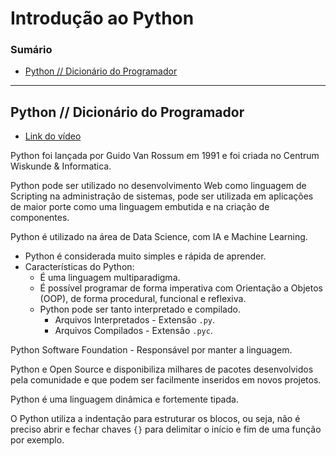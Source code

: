 # Introdução ao Python

### Sumário

- [Python // Dicionário do Programador](#python--dicionário-do-programador)

---

## Python // Dicionário do Programador

- [Link do vídeo](https://www.youtube.com/watch?v=uOgDa1rlqjE&ab_channel=C%C3%B3digoFonteTV)

Python foi lançada por Guido Van Rossum em 1991 e foi criada no Centrum Wiskunde & Informatica.

Python pode ser utilizado no desenvolvimento Web como linguagem de Scripting na administração de sistemas, pode ser utilizada em aplicações de maior porte como uma linguagem embutida e na criação de componentes.

Python é utilizado na área de Data Science, com IA e Machine Learning.

- Python é considerada muito simples e rápida de aprender.
- Características do Python:
    - É uma linguagem multiparadigma.
    - É possível programar de forma imperativa com Orientação a Objetos (OOP), de forma procedural, funcional e reflexiva.
    - Python pode ser tanto interpretado e compilado.
        - Arquivos Interpretados - Extensão ``.py``.
        - Arquivos Compilados - Extensão ``.pyc``.

Python Software Foundation - Responsável por manter a linguagem.

Python e Open Source e disponibiliza milhares de pacotes desenvolvidos pela comunidade e que podem ser facilmente inseridos em novos projetos.

Python é uma linguagem dinâmica e fortemente tipada.

O Python utiliza a indentação para estruturar os blocos, ou seja, não é preciso abrir e fechar chaves ``{}`` para delimitar o início e fim de uma função por exemplo.


